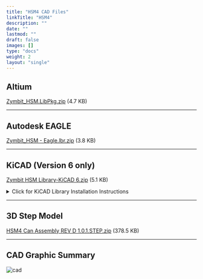 ```yaml
---
title: "HSM4 CAD Files"
linkTitle: "HSM4"
description: ""
date: ""
lastmod: ""
draft: false
images: []
type: "docs"
weight: 2
layout: "single"
---
```


## Altium

[Zymbit_HSM.LibPkg.zip](../zymbit-hsm-altium.LibPkg.zip) (4.7 KB)

---

## Autodesk EAGLE

[Zymbit_HSM - Eagle.lbr.zip](../zymbit-hsm-eagle.lbr.zip) (3.8 KB)

---

## KiCAD (Version 6 only)

[Zymbit HSM Library-KiCAD 6.zip](../zymbit-hsm-kicad.zip) (5.1 KB)


<details>

<summary>Click for KiCAD Library Installation Instructions</summary>
<br>

### How to access files using KiCAD "Nightly" / Version 5.99 / Version 6
**Footprint Install:**
1. Download the above KiCAD zip file and expand into a folder
2. Create new project in one of the above KiCAD versions
3. Preferences -> Manage Footprint Libraries
4. Add downloaded "Zymbit HSM Library-KiCAD 6" file
5. HSM_Footprint schematic should now be available to access through View -> Footprint Library Browser

**Schematic Install:**
1. Complete steps 1 and 2 in the Footprint Install instructions above
2. Preferences -> Manage Symbol Libraries
4. Add "Zymbit_HSM.kicad_sym" file from the downloaded "Zymbit HSM Library-KiCAD 6" folder
5. Zymbit_HSM symbol should now be available to access through View -> Symbol Library Browser


</details>

---
## 3D Step Model

[HSM4 Can Assembly REV D 1.0.1.STEP.zip](../zymbit-hsm4.STEP.zip) (378.5 KB)

---

## CAD Graphic Summary

![cad](../HSM-CAD-Summary-20210920a.png)
